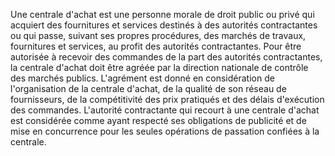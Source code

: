 
Une centrale d'achat est une personne morale de droit public ou privé
qui acquiert des fournitures et services destinés à des autorités
contractantes ou qui passe, suivant ses propres procédures, des marchés
de travaux, fournitures et services, au profit des autorités
contractantes.
Pour être autorisée à recevoir des commandes de la part des autorités
contractantes, la centrale d'achat doit être agréée par la direction
nationale de contrôle des marchés publics. L'agrément est donné en
considération de l'organisation de la centrale d'achat, de la qualité
de son réseau de fournisseurs, de la compétitivité des prix pratiqués et
des délais d'exécution des commandes.
L'autorité contractante qui recourt à une centrale d'achat est
considérée comme ayant respecté ses obligations de publicité et de mise
en concurrence pour les seules opérations de passation confiées à la
centrale.